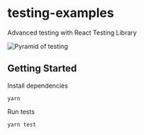 # testing-examples
Advanced testing with React Testing Library

![Pyramid of testing](https://miro.medium.com/max/704/1*R_tHYBM8myszwKa6vXfNbw.png "Pyramid of testing")

## Getting Started
Install dependencies
```shell script 
yarn
```

Run tests
```
yarn test
```

